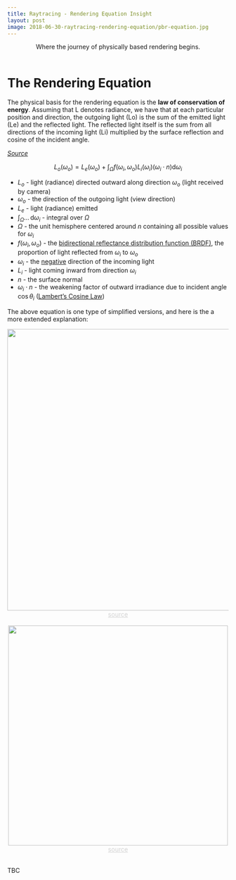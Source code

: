 ```yaml
---
title: Raytracing - Rendering Equation Insight
layout: post
image: 2018-06-30-raytracing-rendering-equation/pbr-equation.jpg
---
```


<!-- <img src="{{ site.url }}/images/2018-06-30-raytracing-rendering-equation/pbr-equation.jpg" width="640"  style="display:block; margin:auto;"> -->
<!-- ![]({{ site.url }}/images/2018-06-30-raytracing-rendering-equation/pbr-equation.jpg) -->
<div style="text-align:center">
Where the journey of physically based rendering begins.
</div>
<br>

# The Rendering Equation
The physical basis for the rendering equation is the **law of conservation of energy**. Assuming that L denotes radiance, we have that at each particular position and direction, the outgoing light (Lo) is the sum of the emitted light (Le) and the reflected light. The reflected light itself is the sum from all directions of the incoming light (Li) multiplied by the surface reflection and cosine of the incident angle.

_[Source](https://blog.demofox.org/2016/09/21/path-tracing-getting-started-with-diffuse-and-emissive/)_

$$L_o( \omega_o)= L_e(\omega_o)+\int_{\Omega}{f(\omega_i, \omega_o)L_i(\omega_i)(\omega_i \cdot n)\mathrm{d}\omega_i}$$

- $L_o$ - light (radiance) directed outward along direction $\omega_o$ (light received by camera)
- $\omega_o$ - the direction of the outgoing light (view direction)
- $L_e$ - light (radiance) emitted
- $\int_{\Omega }\dots \,\mathrm{d}\omega_i$ - integral over $\Omega$
- $\Omega$ - the unit hemisphere centered around $n$ containing all possible values for $\omega_i$
- $f(\omega_i, \omega_o)$ - the [bidirectional reflectance distribution function (BRDF)](https://en.wikipedia.org/wiki/Bidirectional_reflectance_distribution_function), the proportion of light reflected from $\omega_i$ to $\omega_o$
- $\omega_i$ - the [negative](https://en.wikipedia.org/wiki/Bidirectional_reflectance_distribution_function#/media/File:BRDF_Diagram.svg) direction of the incoming light
- $L_i$ - light coming inward from direction $\omega_i$
- $n$ - the surface normal
- $\omega_i\cdot n$ - the weakening factor of outward irradiance due to incident angle $\cos \theta_{i}$ ([Lambert’s Cosine Law](https://en.wikipedia.org/wiki/Lambert%27s_cosine_law))

The above equation is one type of simplified versions, and here is the a more extended explanation:

<img src="https://pbs.twimg.com/media/CHW_bGCUwAAIS1r.png" width="640" style="display:block; margin:auto;">
<div style="text-align:center">
<a href="https://twitter.com/levork/status/609603797258600448" style="color:lightgrey">source</a>
</div>
<br>
<img src="https://i.redd.it/802mndge03t01.png" width="500" style="display:block; margin:auto;">
<div style="text-align:center">
<a href="https://www.reddit.com/r/visualizedmath/comments/8dofla/rendering_equation_explained/" style="color:lightgrey">source</a>
</div>
<br>

TBC

